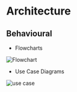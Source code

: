 




# Architecture


## Behavioural
   * Flowcharts
   
   ![Flowchart](https://user-images.githubusercontent.com/99003477/153633475-86597ff9-329c-4a34-ad9e-4ab7de2f15f1.png)

   * Use Case Diagrams


![use case](https://user-images.githubusercontent.com/99003477/153633496-27b46e59-8a52-4797-8432-5298547fad21.png)
